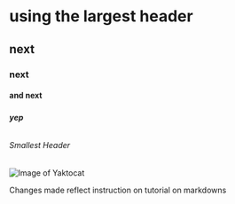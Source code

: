 # <h1> using the largest header
## <h2> next 
### <h3> next
#### <h4> and next
##### <h5> yep
###### <h6> Smallest Header

![Image of Yaktocat](https://octodex.github.com/images/yaktocat.png)

Changes made reflect instruction on tutorial on markdowns
